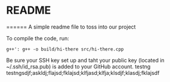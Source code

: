 README
======
======
A simple readme file to toss into our project

To compile the code, run:

`g++': g++ -o build/hi-there src/hi-there.cpp`

Be sure your SSH key set up and taht your public key (located in ~/.ssh/id_rsa.pub) is  added to your GitHub account.
testng
testngsdjf;askldj;flajsd;fklajsd;klfjasd;klfja;klsdjf;klasdj;fklajsdf
